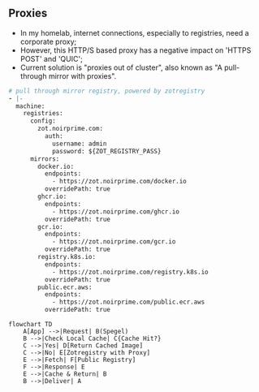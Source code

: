 ## Proxies

- In my homelab, internet connections, especially to registries, need a corporate proxy;
- However, this HTTP/S based proxy has a negative impact on 'HTTPS POST' and 'QUIC';
- Current solution is "proxies out of cluster", also known as "A pull-through mirror with proxies".

```yaml
# pull through mirror registry, powered by zotregistry
- |-
  machine:
    registries:
      config:
        zot.noirprime.com:
          auth:
            username: admin
            password: ${ZOT_REGISTRY_PASS}
      mirrors:
        docker.io:
          endpoints:
            - https://zot.noirprime.com/docker.io
          overridePath: true
        ghcr.io:
          endpoints:
            - https://zot.noirprime.com/ghcr.io
          overridePath: true
        gcr.io:
          endpoints:
            - https://zot.noirprime.com/gcr.io
          overridePath: true
        registry.k8s.io:
          endpoints:
            - https://zot.noirprime.com/registry.k8s.io
          overridePath: true
        public.ecr.aws:
          endpoints:
            - https://zot.noirprime.com/public.ecr.aws
          overridePath: true
```

```mermaid
flowchart TD
    A[App] -->|Request| B(Spegel)
    B -->|Check Local Cache| C{Cache Hit?}
    C -->|Yes| D[Return Cached Image]
    C -->|No| E[Zotregistry with Proxy]
    E -->|Fetch| F[Public Registry]
    F -->|Response| E
    E -->|Cache & Return| B
    B -->|Deliver| A
```
